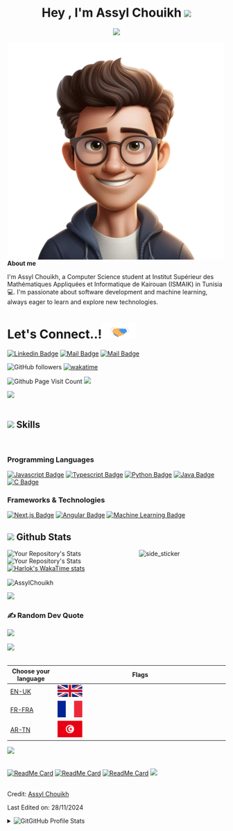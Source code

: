 <h1 align="center"><b>Hey , I'm Assyl Chouikh </b><img src="https://media.giphy.com/media/hvRJCLFzcasrR4ia7z/giphy.gif" width="35"></h1>
<p align="center">
  <a href="https://github.com/DenverCoder1/readme-typing-svg"><img src="https://readme-typing-svg.herokuapp.com?font=Time+New+Roman&color=cyan&size=25&center=true&vCenter=true&width=600&height=100&lines=Hey!+It's+Assyl+Chouikh..&hearts;++;Full+Stack+Developer,;Machine+Learning+Enthusiast,;Love+to+learn+new+stuffs..<3"></a>
</p>


<!--
<p align="center">
## [![Typing SVG](https://readme-typing-svg.herokuapp.com?font=Architects+Daughter&color=0099DD&size=30&lines=Hey!+It's+Assyl+Chouikh!;Computer+Science+Student;Full+Stack+Web+Developer;Freelancer;DS%20|%20AI%20|%20ML%20Enthusiastic;Always%20learning%20new%20things)](https://github.com/assylk) 
  </p> -->
  
<!--  Ceci mon Avatar-->
<img title="My Avatar" align="left" src="assets/images/avatar.png"  width="500px" alt="hi" >

<!--  About me -->
<!--## <picture><img src = "assets/about_me.gif" width = 50px></picture> **About me**-->
**About me**

I'm Assyl Chouikh, a Computer Science student at Institut Supérieur des Mathématiques Appliquées et Informatique de Kairouan (ISMAIK) in Tunisia 💻. I'm passionate about software development and machine learning, always eager to learn and explore new technologies.

<!-- Let's Connect..! -->
# <b> Let's Connect..!</b><img src="https://github.com/0xAbdulKhalid/0xAbdulKhalid/raw/main/assets/mdImages/handshake.gif" width ="80">


[![Linkedin Badge](https://img.shields.io/badge/-AssylChouikh-0e76a8?style=flat&labelColor=0e76a8&logo=linkedin&logoColor=white)](https://www.linkedin.com/in/assyl-chouikh-b56988243) 
[![Mail Badge](https://img.shields.io/badge/-@AssylChouikh-e84393?style=flat&labelColor=e84393&logo=instagram&logoColor=white)](https://www.instagram.com/assyl_chouikh/)
[![Mail Badge](https://img.shields.io/badge/-AssylChouikh-c0392b?style=flat&labelColor=c0392b&logo=gmail&logoColor=white)](mailto:chouikhassyl7@gmail.com)

<!-- YouTube Channel Views /GitHub followers /visitors/Age  -->

![GitHub followers](https://img.shields.io/github/followers/assylk?style=social)
[![wakatime](https://wakatime.com/badge/user/d449fe9f-24c1-4268-a564-6c3a55aa7e26.svg)](https://wakatime.com/@d449fe9f-24c1-4268-a564-6c3a55aa7e26)
<!--![visitors](https://visitor-badge.glitch.me/badge?page_id=AssylChouikh.AssylChouikh)-->
![Github Page Visit Count](https://komarev.com/ghpvc/?username=assylk)
<img src="https://img.shields.io/badge/Age-21-blue" />

<!-- Ligne  -->
<img src="https://user-images.githubusercontent.com/73097560/115834477-dbab4500-a447-11eb-908a-139a6edaec5c.gif"><br><br>
<!-- TODO: Add last video link 

- 🔭 I'm currently an intern at @DMNOVA
- :computer: Most used line of code `git commit -m "Initial Commit"`
- 🤔 I'm looking for help with Outstanding Video ideas.
- 📫 How to reach me: chouikhassyl7@gmail.com.
- 😄 Pronouns: Chouikhation,Assyl.
-->


<!-- Skills  -->
## <img src="https://media2.giphy.com/media/QssGEmpkyEOhBCb7e1/giphy.gif?cid=ecf05e47a0n3gi1bfqntqmob8g9aid1oyj2wr3ds3mg700bl&rid=giphy.gif" width ="25"><b> Skills</b>
<br>

### Programming Languages
[![Javascript Badge](https://img.shields.io/badge/-Javascript-F0DB4F?style=for-the-badge&labelColor=black&logo=javascript&logoColor=F0DB4F)](#)
[![Typescript Badge](https://img.shields.io/badge/-Typescript-007acc?style=for-the-badge&labelColor=black&logo=typescript&logoColor=007acc)](#)
[![Python Badge](https://img.shields.io/badge/-Python-3776AB?style=for-the-badge&labelColor=black&logo=python&logoColor=white)](#)
[![Java Badge](https://img.shields.io/badge/-Java-007396?style=for-the-badge&labelColor=black&logo=java&logoColor=white)](#)
[![C Badge](https://img.shields.io/badge/-C-A8B9CC?style=for-the-badge&labelColor=black&logo=c&logoColor=white)](#)

### Frameworks & Technologies
[![Next.js Badge](https://img.shields.io/badge/-Next.js-000000?style=for-the-badge&labelColor=black&logo=next.js&logoColor=white)](#)
[![Angular Badge](https://img.shields.io/badge/-Angular-DD0031?style=for-the-badge&labelColor=black&logo=angular&logoColor=DD0031)](#)
[![Machine Learning Badge](https://img.shields.io/badge/-Machine%20Learning-01D277?style=for-the-badge&labelColor=black)](#)

<!-- Github Stats   -->
## <img src="https://media.giphy.com/media/iY8CRBdQXODJSCERIr/giphy.gif" width="35"><b> Github Stats </b>
<img align="right" width=200px height=200px alt="side_sticker" src="https://media.giphy.com/media/TEnXkcsHrP4YedChhA/giphy.gif" />

![Your Repository's Stats](https://github-readme-stats.vercel.app/api/top-langs/?username=assylk&show_icons=true&locale=en&layout=compact&langs_count=50&theme=algolia)
![Your Repository's Stats](https://github-readme-stats.vercel.app/api?username=assylk&show_icons=true&theme=radical)
[![Harlok's WakaTime stats](https://github-readme-stats.vercel.app/api/wakatime?username=assylchk)](https://github.com/anuraghazra/github-readme-stats)
<p><img align="center" src="https://github-readme-streak-stats.herokuapp.com/?user=assylk&&theme=algolia" alt="AssylChouikh" /></p>

![](https://github-readme-activity-graph.vercel.app/graph?username=assylk&theme=react)

### ✍️ Random Dev Quote
![](https://quotes-github-readme.vercel.app/api?type=horizontal&theme=radical)

<img src="https://user-images.githubusercontent.com/73097560/115834477-dbab4500-a447-11eb-908a-139a6edaec5c.gif"><br><br>
<div align="center" >

| Choose your language         | Flags                                                                                                              |
| -------------------------- | ---------------------------------------------------------------------------------------------------------------------- |
| [EN-UK](./README.md)       | <img width="15%" alt="Node4Devs Logo" title="United Kingdom Flag (UK)" src="./assets/images/flags/UK.png" /> |
| [FR-FRA](./README-FR-FRA.md) | <img width="15%" alt="Node4Devs Logo" title="France Flag (FR)" src="./assets/images/flags/France.png" />        |
| [AR-TN](./README-AR-TN.md) | <img width="15%" alt="Node4Devs Logo" title="Tunisia Flag (TN)" src="./assets/images/flags/Tunisia.png" />        |

</div>

<img src="https://user-images.githubusercontent.com/73097560/115834477-dbab4500-a447-11eb-908a-139a6edaec5c.gif"><br><br>

[![ReadMe Card](https://github-readme-stats.vercel.app/api/pin/?username=assylk&repo=Portfolio&theme=react)](https://github.com/assylk/Portfolio)
[![ReadMe Card](https://github-readme-stats.vercel.app/api/pin/?username=assylk&repo=php-institut-project&theme=react)](https://github.com/assylk/php-institut-project)
[![ReadMe Card](https://github-readme-stats.vercel.app/api/pin/?username=assylk&repo=Pacman-Java&theme=react)](https://github.com/assylk/Pacman-Java)
<img src="https://user-images.githubusercontent.com/73097560/115834477-dbab4500-a447-11eb-908a-139a6edaec5c.gif"><br><br>

Credit: [Assyl Chouikh](https://github.com/assylk) 

Last Edited on: 28/11/2024
<details> 
  <summary>  <img src="./assets/giphy.gif" width="30px" alt="Git"/>GitHub Profile Stats </summary>
  <div>
  <samp>
      <br/>
            <p align="center">
      </p>
        <p align="center">
          <a href="https://github.com/AzizBenIsmail/">
          <img width="45%" src="https://github-profile-summary-cards.vercel.app/api/cards/repos-per-language?username=AzizBenIsmail&theme=gruvbox&layout=compact&hide_border=true"
          alt="1999AZZAR :: Top Langs by repo" />
          <img width="45%" src="https://github-profile-summary-cards.vercel.app/api/cards/most-commit-language?username=AzizBenIsmail&theme=gruvbox&layout=compact&hide_border=true"
          alt="1999AZZAR :: Top Langs by commit" />
          </a>
        </p>
    <br>

## <img src="https://media.giphy.com/media/dxIWYNNVCxFXdP76XE/giphy.gif" width ="25"><b> Trophies</b>

[![trophy](https://github-profile-trophy.vercel.app/?username=assylk&theme=nord&column=7)](https://github.com/Naderab/github-profile-trophy)

<br>
</details>



